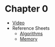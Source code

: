 # Chapter 0

<!-- * [Notes](notes) -->
<!-- * Problem -->
  <!-- * [Scratch](https://docs.cs50.net/2019/ap/problems/scratch/scratch.html) -->
<!-- * [Slides](https://cdn.cs50.net/2018/fall/lectures/0/lecture0.pdf) -->
<!-- * Source Code from Lecture -->
  <!-- * [Index](https://cdn.cs50.net/2018/fall/lectures/0/src0/) -->
  <!-- * [ZIP](https://cdn.cs50.net/2018/fall/lectures/0/src0.zip) -->
<!-- * [Syllabus]({{ "/syllabus" | relative_url }}) -->
* [Video](https://video.cs50.net/2018/fall/lectures/0)
* Reference Sheets
  * [Algorithms](https://ap.cs50.school/assets/pdfs/algorithms.pdf)
  * [Memory](https://ap.cs50.school/assets/pdfs/memory.pdf)
  <!-- * [ASCII](https://ap.cs50.school/assets/pdfs/ascii.pdf) -->
  <!-- * [Binary](https://ap.cs50.school/assets/pdfs/binary.pdf) -->
  <!-- * [Pseudocode](https://ap.cs50.school/assets/pdfs/pseudocode.pdf) -->
  <!-- * [Scratch](https://ap.cs50.school/assets/pdfs/scratch.pdf) -->
